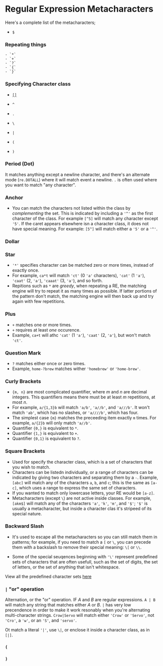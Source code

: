 # Regular Expression Metacharacters

Here's a complete list of the metacharacters;

- `$`

### Repeating things
    - `*`
    - `+`
    - `?`
    - `{`
    - `}`

### Specifying Character class

- [`[]`](#square-brackets)
- `^`
- `.`
- `\`

- `|`
- `(`
- `)`


### Period (Dot)

It matches anything except a newline character, and there's an alternate mode (`re.DOTALL`) where it will match event a newline. `.` is often used where you want to match "any character".

### Anchor

- You can match the characters not listed within the class by *complementing* the set. This is indicated by including a `'^'` as the first character of the class. For example `[^5]` will match any character except `'5'`. If the caret appears elsewhere isn a character class, it does not have special meaning. For example: `[5^]` will match either a `'5'` or a `'^'`.

### Dollar


### Star

- `'*'` specifies character can be matched zero or more times, instead of exactly once.
- For example, `ca*t` will match `'ct'` (0 `'a'` characters), `'cat'` (1 `'a'`), `'caat'` (2, `'a'`), `'caaat'` (3, `'a'`), and so forth.
- Repitions such as `*` are *greedy*, when repeating a RE, the matching engine will try to repeat it as many times as possible. If latter portions of the pattern don't match, the matching engine will then back up and try again with few repetitions.

### Plus

- `+` matches one or more times.
- `+` requires at least *one* occurence. 
- Example, `ca+t` will athc `'cat'` (1 `'a'`), `'caat'` (2, `'a'`), but won't match `'ct'`.

### Question Mark

- `?` matches either once or zero times.
- Example, `home-?brew` matches wither `'homebrew'` or `'home-brew'`.

### Curly Brackets

- `{m, n}` are most complicated quantifier, where *m* and *n* are decimal integers. This quantifiers means there must be at least *m* repetitions, at most *n*.
- For example, `a/{1,3}b` will match `'a/b'`, `'a//b'`, and `'a///b'`. It won't match `'ab'`, which has no slashes, or `'a////b'`, which has four.
- The simplest case `{m}` matches the preceeding item exactly `m` times. For example, `a/{2}b` will only match `'a//b'`.
- Quantifier `{0,}` is equivalent to `*`.
- Quantifier `{1,}` is equivalent to `+`.
- Quantifier `{0,1}` is equivalent to `?`.


### Square Brackets

- Used for specify the character class, which is a set of characters that you wish to match.
- Characters can be listedn individually, or a range of characters can be indicated by giving two characters and separating them by a `-`. Example, `[abc]` will match any of the characters `a`, `b`, and `c`; this is the same as `[a-c]`, which uses a range to express the same set of characters. 
- If you wanted to match only lowercase letters, your RE would be `[a-z]`.
- Metacharacters (except `\`) are not active inside classes. For example, `[akm$]` will match any of the characters `'a'`, `'k'`, `'m'`, and `'$'`; `'$'` is usually a metacharacter, but inside a character clas it's stripeed of its special nature.

### Backward Slash

- It's used to escape all the metacharacters so you can still match them in patterns; for example, if you need to match a `[` or `\`, you can precede them with a backslash to remove their special meaning: `\[` or `\\`.

- Some of the special seuqences beginning with `'\'` represent predefined sets of characters that are often usefull, such as  the set of digits, the set of letters, or the set of anything that isn't whitespace.

View all the predefined character sets [here](predefined-character-set.md)

### `|` "or" operation

Alternation, or the "or" operation. IF *A* and *B* are regular expressions. `A | B` will match any string that matches either *A* or *B*. `|` has very low precendence in order to make it work resonably when you're alternating multi-character strings. `Crow|Servo` will match either `'Crow'` or `'Servo'`, not `'Cro'`, a `'w'`, or an `'S'`, and `'servo'`.

Ot match a literal `'|'`, use `\|`, or enclose it inside a character class, as in `[|]`.


### `(`
### `)`